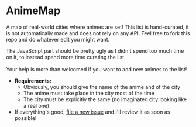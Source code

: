 # AnimeMap

A map of real-world cities where animes are set! This list is hand-curated, it is not automatically made and does not rely on any API. Feel free to fork this repo and do whatever edit you might want.  

The JavaScript part should be pretty ugly as I didn't spend too much time on it, to instead spend more time curating the list.  
<br>
Your help is more than welcomed if you want to add new animes to the list!
- **Requirements:**
    - Obviously, you should give the name of the anime and of the city
    - The anime must take place in the city most of the time
	- The city must be explicitly the same (no imaginated city looking like a real one)
- If everything's good, [file a new issue](/labels/enhancement) and I'll review it as soon as possible!
